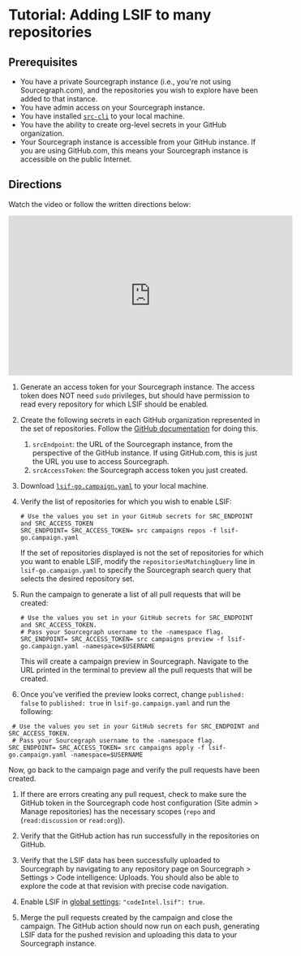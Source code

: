 # Tutorial: Adding LSIF to many repositories

## Prerequisites

* You have a private Sourcegraph instance (i.e., you're not using
  Sourcegraph.com), and the repositories you wish to explore have been added to
  that instance.
* You have admin access on your Sourcegraph instance.
* You have installed [`src-cli`](https://github.com/sourcegraph/src-cli) to your local machine.
* You have the ability to create org-level secrets in your GitHub organization.
* Your Sourcegraph instance is accessible from your GitHub instance. If you are
  using GitHub.com, this means your Sourcegraph instance is accessible on the
  public Internet.

## Directions

Watch the video or follow the written directions below:

<iframe width="560" height="315" src="https://www.youtube.com/embed/tfk3nwvltAw" frameborder="0" allow="accelerometer; autoplay; clipboard-write; encrypted-media; gyroscope; picture-in-picture" allowfullscreen></iframe>

1. Generate an access token for your Sourcegraph instance. The access token does
   NOT need `sudo` privileges, but should have permission to read every
   repository for which LSIF should be enabled.
  1. Create the following secrets in each GitHub organization represented in the
     set of repositories. Follow the [GitHub
     documentation](https://docs.github.com/en/free-pro-team@latest/actions/reference/encrypted-secrets#creating-encrypted-secrets-for-an-organization)
     for doing this.
     1. `srcEndpoint`: the URL of the Sourcegraph instance, from the perspective
        of the GitHub instance. If using GitHub.com, this is just the URL you use
        to access Sourcegraph.
     1. `srcAccessToken`: the Sourcegraph access token you just created.

1. Download
   [`lsif-go.campaign.yaml`](https://raw.githubusercontent.com/sourcegraph/snippets/main/lsif/lsif-go.campaign.yaml)
   to your local machine.

1. Verify the list of repositories for which you wish to enable LSIF:
   ```
   # Use the values you set in your GitHub secrets for SRC_ENDPOINT and SRC_ACCESS_TOKEN
   SRC_ENDPOINT= SRC_ACCESS_TOKEN= src campaigns repos -f lsif-go.campaign.yaml
   ```
   If the set of repositories displayed is not the set of repositories for which you want to enable LSIF, modify the `repositoriesMatchingQuery` line in `lsif-go.campaign.yaml` to specify the Sourcegraph search query that selects the desired repository set.
1. Run the campaign to generate a list of all pull requests that will be created:
   ```
   # Use the values you set in your GitHub secrets for SRC_ENDPOINT and SRC_ACCESS_TOKEN.
   # Pass your Sourcegraph username to the -namespace flag.
   SRC_ENDPOINT= SRC_ACCESS_TOKEN= src campaigns preview -f lsif-go.campaign.yaml -namespace=$USERNAME
   ```
   This will create a campaign preview in Sourcegraph. Navigate to the URL printed in the
     terminal to preview all the pull requests that will be created.

1. Once you've verified the preview looks correct, change `published: false` to `published: true` in `lsif-go.campaign.yaml` and run the following:
  ```
   # Use the values you set in your GitHub secrets for SRC_ENDPOINT and SRC_ACCESS_TOKEN.
   # Pass your Sourcegraph username to the -namespace flag.
  SRC_ENDPOINT= SRC_ACCESS_TOKEN= src campaigns apply -f lsif-go.campaign.yaml -namespace=$USERNAME
  ```
  Now, go back to the campaign page and verify the pull requests have been
  created.
  1. If there are errors creating any pull request, check to make sure the GitHub token in the
     Sourcegraph code host configuration (Site admin > Manage repositories) has the
     necessary scopes (`repo` and (`read:discussion` or `read:org`)).
  1. Verify that the GitHub action has run successfully in the repositories on GitHub.
  1. Verify that the LSIF data has been successfully uploaded to Sourcegraph by
     navigating to any repository page on Sourcegraph > Settings > Code
     intelligence: Uploads. You should also be able to explore the code at that
     revision with precise code navigation.

1. Enable LSIF in [global settings](../../admin/config/settings.md): `"codeIntel.lsif": true`.

1. Merge the pull requests created by the campaign and close the campaign. The
   GitHub action should now run on each push, generating LSIF data for the
   pushed revision and uploading this data to your Sourcegraph instance.
